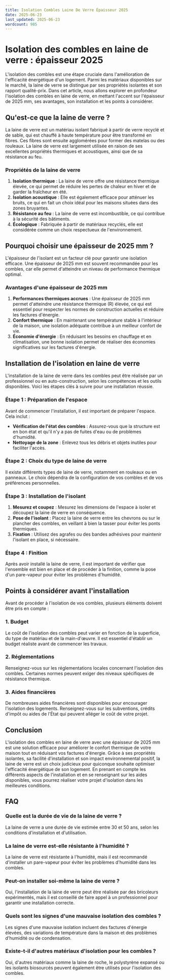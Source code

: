 ```yaml
---
title: Isolation Combles Laine De Verre Épaisseur 2025
date: 2025-06-23
last_updated: 2025-06-23
wordcount: 985
---
```


# Isolation des combles en laine de verre : épaisseur 2025

L'isolation des combles est une étape cruciale dans l'amélioration de l'efficacité énergétique d'un logement. Parmi les matériaux disponibles sur le marché, la laine de verre se distingue par ses propriétés isolantes et son rapport qualité-prix. Dans cet article, nous allons explorer en profondeur l'isolation des combles en laine de verre, en mettant l'accent sur l'épaisseur de 2025 mm, ses avantages, son installation et les points à considérer.

## Qu'est-ce que la laine de verre ?

La laine de verre est un matériau isolant fabriqué à partir de verre recyclé et de sable, qui est chauffé à haute température pour être transformé en fibres. Ces fibres sont ensuite agglomérées pour former des matelas ou des rouleaux. La laine de verre est largement utilisée en raison de ses excellentes propriétés thermiques et acoustiques, ainsi que de sa résistance au feu.

### Propriétés de la laine de verre

1. **Isolation thermique** : La laine de verre offre une résistance thermique élevée, ce qui permet de réduire les pertes de chaleur en hiver et de garder la fraîcheur en été.
2. **Isolation acoustique** : Elle est également efficace pour atténuer les bruits, ce qui en fait un choix idéal pour les maisons situées dans des zones bruyantes.
3. **Résistance au feu** : La laine de verre est incombustible, ce qui contribue à la sécurité des bâtiments.
4. **Écologique** : Fabriquée à partir de matériaux recyclés, elle est considérée comme un choix respectueux de l'environnement.

## Pourquoi choisir une épaisseur de 2025 mm ?

L'épaisseur de l'isolant est un facteur clé pour garantir une isolation efficace. Une épaisseur de 2025 mm est souvent recommandée pour les combles, car elle permet d'atteindre un niveau de performance thermique optimal.

### Avantages d'une épaisseur de 2025 mm

1. **Performances thermiques accrues** : Une épaisseur de 2025 mm permet d'atteindre une résistance thermique (R) élevée, ce qui est essentiel pour respecter les normes de construction actuelles et réduire les factures d'énergie.
2. **Confort thermique** : En maintenant une température stable à l'intérieur de la maison, une isolation adéquate contribue à un meilleur confort de vie.
3. **Économie d'énergie** : En réduisant les besoins en chauffage et en climatisation, une bonne isolation permet de réaliser des économies significatives sur les factures d'énergie.

## Installation de l'isolation en laine de verre

L'installation de la laine de verre dans les combles peut être réalisée par un professionnel ou en auto-construction, selon les compétences et les outils disponibles. Voici les étapes clés à suivre pour une installation réussie.

### Étape 1 : Préparation de l'espace

Avant de commencer l'installation, il est important de préparer l'espace. Cela inclut :

- **Vérification de l'état des combles** : Assurez-vous que la structure est en bon état et qu'il n'y a pas de fuites d'eau ou de problèmes d'humidité.
- **Nettoyage de la zone** : Enlevez tous les débris et objets inutiles pour faciliter l'accès.

### Étape 2 : Choix du type de laine de verre

Il existe différents types de laine de verre, notamment en rouleaux ou en panneaux. Le choix dépendra de la configuration de vos combles et de vos préférences personnelles.

### Étape 3 : Installation de l'isolant

1. **Mesurez et coupez** : Mesurez les dimensions de l'espace à isoler et découpez la laine de verre en conséquence.
2. **Pose de l'isolant** : Placez la laine de verre entre les chevrons ou sur le plancher des combles, en veillant à bien la tasser pour éviter les ponts thermiques.
3. **Fixation** : Utilisez des agrafes ou des bandes adhésives pour maintenir l'isolant en place, si nécessaire.

### Étape 4 : Finition

Après avoir installé la laine de verre, il est important de vérifier que l'ensemble est bien en place et de procéder à la finition, comme la pose d'un pare-vapeur pour éviter les problèmes d'humidité.

## Points à considérer avant l'installation

Avant de procéder à l'isolation de vos combles, plusieurs éléments doivent être pris en compte :

### 1. Budget

Le coût de l'isolation des combles peut varier en fonction de la superficie, du type de matériau et de la main-d'œuvre. Il est essentiel d'établir un budget réaliste avant de commencer les travaux.

### 2. Réglementations

Renseignez-vous sur les réglementations locales concernant l'isolation des combles. Certaines normes peuvent exiger des niveaux spécifiques de résistance thermique.

### 3. Aides financières

De nombreuses aides financières sont disponibles pour encourager l'isolation des logements. Renseignez-vous sur les subventions, crédits d'impôt ou aides de l'État qui peuvent alléger le coût de votre projet.

## Conclusion

L'isolation des combles en laine de verre avec une épaisseur de 2025 mm est une solution efficace pour améliorer le confort thermique de votre maison tout en réduisant vos factures d'énergie. Grâce à ses propriétés isolantes, sa facilité d'installation et son impact environnemental positif, la laine de verre est un choix judicieux pour quiconque souhaite optimiser l'efficacité énergétique de son logement. En prenant en compte les différents aspects de l'installation et en se renseignant sur les aides disponibles, vous pourrez réaliser votre projet d'isolation dans les meilleures conditions.

## FAQ

### Quelle est la durée de vie de la laine de verre ?

La laine de verre a une durée de vie estimée entre 30 et 50 ans, selon les conditions d'installation et d'utilisation.

### La laine de verre est-elle résistante à l'humidité ?

La laine de verre est résistante à l'humidité, mais il est recommandé d'installer un pare-vapeur pour éviter les problèmes d'humidité dans les combles.

### Peut-on installer soi-même la laine de verre ?

Oui, l'installation de la laine de verre peut être réalisée par des bricoleurs expérimentés, mais il est conseillé de faire appel à un professionnel pour garantir une installation correcte.

### Quels sont les signes d'une mauvaise isolation des combles ?

Les signes d'une mauvaise isolation incluent des factures d'énergie élevées, des variations de température dans la maison et des problèmes d'humidité ou de condensation.

### Existe-t-il d'autres matériaux d'isolation pour les combles ?

Oui, d'autres matériaux comme la laine de roche, le polystyrène expansé ou les isolants biosourcés peuvent également être utilisés pour l'isolation des combles.